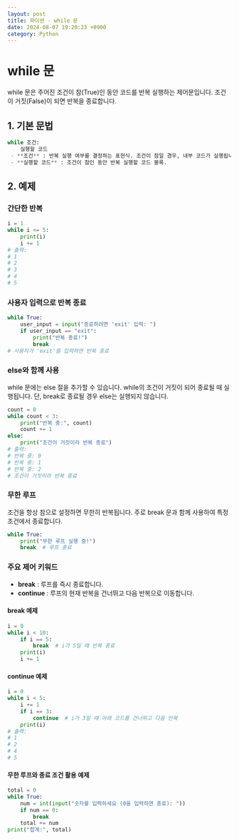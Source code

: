 ```yaml
---
layout: post
title: 파이썬 - while 문
date: 2024-08-07 19:20:23 +0900
category: Python
---
```

# while 문
while 문은 주어진 조건이 참(True)인 동안 코드를 반복 실행하는 제어문입니다. 조건이 거짓(False)이 되면 반복을 종료합니다.

## 1. 기본 문법
```python
while 조건:
    실행할 코드
 - **조건** : 반복 실행 여부를 결정하는 표현식. 조건이 참일 경우, 내부 코드가 실행됩니다.
 - **실행할 코드** : 조건이 참인 동안 반복 실행할 코드 블록.
```

## 2. 예제

### 간단한 반복
```python
i = 1
while i <= 5:
    print(i)
    i += 1
# 출력:
# 1
# 2
# 3
# 4
# 5
```

### 사용자 입력으로 반복 종료
```python
while True:
    user_input = input("종료하려면 'exit' 입력: ")
    if user_input == "exit":
        print("반복 종료!")
        break
# 사용자가 'exit'를 입력하면 반복 종료
```

### else와 함께 사용
while 문에는 else 절을 추가할 수 있습니다. while의 조건이 거짓이 되어 종료될 때 실행됩니다. 단, break로 종료될 경우 else는 실행되지 않습니다.

```python
count = 0
while count < 3:
    print("반복 중:", count)
    count += 1
else:
    print("조건이 거짓이라 반복 종료")
# 출력:
# 반복 중: 0
# 반복 중: 1
# 반복 중: 2
# 조건이 거짓이라 반복 종료
```

### 무한 루프
조건을 항상 참으로 설정하면 무한히 반복됩니다. 주로 break 문과 함께 사용하여 특정 조건에서 종료합니다.

```python
while True:
    print("무한 루프 실행 중!")
    break  # 루프 종료
```

### 주요 제어 키워드
 - **break** : 루프를 즉시 종료합니다.
 - **continue** : 루프의 현재 반복을 건너뛰고 다음 반복으로 이동합니다.

#### break 예제
```python
i = 0
while i < 10:
    if i == 5:
        break  # i가 5일 때 반복 종료
    print(i)
    i += 1
```

#### continue 예제
```python
i = 0
while i < 5:
    i += 1
    if i == 3:
        continue  # i가 3일 때 아래 코드를 건너뛰고 다음 반복
    print(i)
# 출력:
# 1
# 2
# 4
# 5
```

#### 무한 루프와 종료 조건 활용 예제
```python
total = 0
while True:
    num = int(input("숫자를 입력하세요 (0을 입력하면 종료): "))
    if num == 0:
        break
    total += num
print("합계:", total)
```